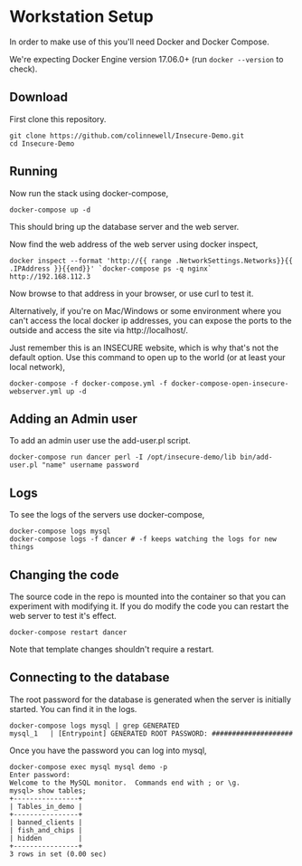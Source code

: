 # Workstation Setup

In order to make use of this you'll need Docker and Docker Compose.

We're expecting Docker Engine version 17.06.0+ (run `docker --version` 
to check).

## Download

First clone this repository.

    git clone https://github.com/colinnewell/Insecure-Demo.git
    cd Insecure-Demo

## Running

Now run the stack using docker-compose,

    docker-compose up -d

This should bring up the database server and the web server.

Now find the web address of the web server using docker inspect,

    docker inspect --format 'http://{{ range .NetworkSettings.Networks}}{{ .IPAddress }}{{end}}' `docker-compose ps -q nginx`
    http://192.168.112.3

Now browse to that address in your browser, or use curl to test it.

Alternatively, if you're on Mac/Windows or some environment
where you can't access the local docker ip addresses, you can
expose the ports to the outside and access the site via http://localhost/.

Just remember this is an INSECURE website, which is why that's not
the default option.  Use this command to open up to the world (or at least
your local network),

    docker-compose -f docker-compose.yml -f docker-compose-open-insecure-webserver.yml up -d

## Adding an Admin user

To add an admin user use the add-user.pl script.

    docker-compose run dancer perl -I /opt/insecure-demo/lib bin/add-user.pl "name" username password

## Logs

To see the logs of the servers use docker-compose,

    docker-compose logs mysql
    docker-compose logs -f dancer # -f keeps watching the logs for new things

## Changing the code

The source code in the repo is mounted into the container so
that you can experiment with modifying it.  If you do modify the code
you can restart the web server to test it's effect.

    docker-compose restart dancer

Note that template changes shouldn't require a restart.

## Connecting to the database

The root password for the database is generated when the server is 
initially started.  You can find it in the logs.

    docker-compose logs mysql | grep GENERATED
    mysql_1   | [Entrypoint] GENERATED ROOT PASSWORD: ####################

Once you have the password you can log into mysql,

    docker-compose exec mysql mysql demo -p
    Enter password:
    Welcome to the MySQL monitor.  Commands end with ; or \g.
    mysql> show tables;
    +----------------+
    | Tables_in_demo |
    +----------------+
    | banned_clients |
    | fish_and_chips |
    | hidden         |
    +----------------+
    3 rows in set (0.00 sec)

